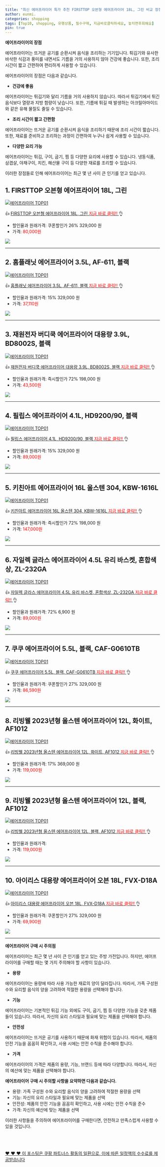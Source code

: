 ```yaml
---
title: "최신 에어프라이어 특가 추천 FIRSTTOP 오븐형 에어프라이어 18L, 그린 비교 장점"
author: eunmi.
categories: shopping
tags: [Top10, shopping, 유행상품, 필수구매, 지금바로클릭하세요, 놓치면후회해요]
pin: true
---
```

**에어프라이어의 장점**

에어프라이어는 뜨거운 공기를 순환시켜 음식을 조리하는 기기입니다. 튀김기와 유사한 바삭한 식감과 풍미를 내면서도 기름을 거의 사용하지 않아 건강에 좋습니다. 또한, 조리 시간이 짧고 간편하여 편리하게 사용할 수 있습니다.

에어프라이어의 장점은 다음과 같습니다.

* **건강에 좋음**

에어프라이어는 튀김기와 달리 기름을 거의 사용하지 않습니다. 따라서 튀김기에서 튀긴 음식보다 열량과 지방 함량이 낮습니다. 또한, 기름에 튀길 때 발생하는 아크릴아마이드와 같은 유해 물질도 줄일 수 있습니다.

* **조리 시간이 짧고 간편함**

에어프라이어는 뜨거운 공기를 순환시켜 음식을 조리하기 때문에 조리 시간이 짧습니다. 또한, 재료를 준비하고 조리하는 과정이 간편하여 누구나 쉽게 사용할 수 있습니다.

* **다양한 요리 가능**

에어프라이어는 튀김, 구이, 굽기, 찜 등 다양한 요리에 사용할 수 있습니다. 냉동식품, 삼겹살, 야채구이, 치킨, 해산물 구이 등 다양한 재료를 조리할 수 있습니다.

이러한 장점들로 인해 에어프라이어는 최근 몇 년 사이 큰 인기를 얻고 있습니다.

   

## 1. FIRSTTOP 오븐형 에어프라이어 18L, 그린

[![에어프라이어 TOP01](https://thumbnail9.coupangcdn.com/thumbnails/remote/230x230ex/image/vendor_inventory/b94b/35d24435804bd0172798e3195d845f2fa5cc623baba7edf666b58cd647df.jpg)](https://link.coupang.com/re/AFFSDP?lptag=AF3617701&subid=GithubCoopas&pageKey=6937164477&traceid=V0-153&itemId=16808855238&vendorItemId=83989152854)


👍 [FIRSTTOP 오븐형 에어프라이어 18L, 그린 <font color=red> 지금 바로 클릭!! </font> ](https://link.coupang.com/re/AFFSDP?lptag=AF3617701&subid=GithubCoopas&pageKey=6937164477&traceid=V0-153&itemId=16808855238&vendorItemId=83989152854) 👌 


- 할인율과 원래가격: 쿠폰할인가 26%  329,000   원
- 가격: <span style='color:red'>80,000원</span>

[![](/discount_price.png)](https://link.coupang.com/re/AFFSDP?lptag=AF3617701&subid=GithubCoopas&pageKey=6937164477&traceid=V0-153&itemId=16808855238&vendorItemId=83989152854)

---


   

## 2. 홈플래닛 에어프라이어 3.5L, AF-611, 블랙

[![에어프라이어 TOP01](https://thumbnail10.coupangcdn.com/thumbnails/remote/230x230ex/image/retail/images/217998999266375-b4f8a4b3-ffe4-40aa-9c8f-57c413740966.jpg)](https://link.coupang.com/re/AFFSDP?lptag=AF3617701&subid=GithubCoopas&pageKey=1459597335&traceid=V0-153&itemId=2511514635&vendorItemId=70504555828)


👍 [홈플래닛 에어프라이어 3.5L, AF-611, 블랙 <font color=red> 지금 바로 클릭!! </font> ](https://link.coupang.com/re/AFFSDP?lptag=AF3617701&subid=GithubCoopas&pageKey=1459597335&traceid=V0-153&itemId=2511514635&vendorItemId=70504555828) 👌 


- 할인율과 원래가격: 15%  329,000   원
- 가격: <span style='color:red'>37,110원</span>

[![](/discount_price.png)](https://link.coupang.com/re/AFFSDP?lptag=AF3617701&subid=GithubCoopas&pageKey=1459597335&traceid=V0-153&itemId=2511514635&vendorItemId=70504555828)

---


   

## 3. 재원전자 버디쿡 에어프라이어 대용량 3.9L, BD8002S, 블랙

[![에어프라이어 TOP01](https://thumbnail10.coupangcdn.com/thumbnails/remote/230x230ex/image/retail/images/1074344650106330-6acf738b-859e-4fa8-824f-162fe0736885.jpg)](https://link.coupang.com/re/AFFSDP?lptag=AF3617701&subid=GithubCoopas&pageKey=1387602348&traceid=V0-153&itemId=2423157476&vendorItemId=70417265843)


👍 [재원전자 버디쿡 에어프라이어 대용량 3.9L, BD8002S, 블랙 <font color=red> 지금 바로 클릭!! </font> ](https://link.coupang.com/re/AFFSDP?lptag=AF3617701&subid=GithubCoopas&pageKey=1387602348&traceid=V0-153&itemId=2423157476&vendorItemId=70417265843) 👌 


- 할인율과 원래가격: 즉시할인가 72%  198,000   원
- 가격: <span style='color:red'>43,500원</span>

[![](/discount_price.png)](https://link.coupang.com/re/AFFSDP?lptag=AF3617701&subid=GithubCoopas&pageKey=1387602348&traceid=V0-153&itemId=2423157476&vendorItemId=70417265843)

---


   

## 4. 필립스 에어프라이어 4.1L, HD9200/90, 블랙

[![에어프라이어 TOP01](https://thumbnail8.coupangcdn.com/thumbnails/remote/230x230ex/image/retail/images/4348787208012033-0775e85b-b909-4cc2-b5de-907e6daf038e.jpg)](https://link.coupang.com/re/AFFSDP?lptag=AF3617701&subid=GithubCoopas&pageKey=2304880139&traceid=V0-153&itemId=3972658896&vendorItemId=71957007691)


👍 [필립스 에어프라이어 4.1L, HD9200/90, 블랙 <font color=red> 지금 바로 클릭!! </font> ](https://link.coupang.com/re/AFFSDP?lptag=AF3617701&subid=GithubCoopas&pageKey=2304880139&traceid=V0-153&itemId=3972658896&vendorItemId=71957007691) 👌 


- 할인율과 원래가격: 15%  329,000   원
- 가격: <span style='color:red'>89,000원</span>

[![](/discount_price.png)](https://link.coupang.com/re/AFFSDP?lptag=AF3617701&subid=GithubCoopas&pageKey=2304880139&traceid=V0-153&itemId=3972658896&vendorItemId=71957007691)

---


   

## 5. 키친아트 에어프라이어 16L 올스텐 304, KBW-1616L

[![에어프라이어 TOP01](https://thumbnail10.coupangcdn.com/thumbnails/remote/230x230ex/image/retail/images/3497552980604203-67a16d81-4be4-477c-acd7-49b3c56b8a72.jpg)](https://link.coupang.com/re/AFFSDP?lptag=AF3617701&subid=GithubCoopas&pageKey=4873793178&traceid=V0-153&itemId=6337619497&vendorItemId=73632991093)


👍 [키친아트 에어프라이어 16L 올스텐 304, KBW-1616L <font color=red> 지금 바로 클릭!! </font> ](https://link.coupang.com/re/AFFSDP?lptag=AF3617701&subid=GithubCoopas&pageKey=4873793178&traceid=V0-153&itemId=6337619497&vendorItemId=73632991093) 👌 


- 할인율과 원래가격: 즉시할인가 72%  198,000   원
- 가격: <span style='color:red'>147,000원</span>

[![](/discount_price.png)](https://link.coupang.com/re/AFFSDP?lptag=AF3617701&subid=GithubCoopas&pageKey=4873793178&traceid=V0-153&itemId=6337619497&vendorItemId=73632991093)

---


   

## 6. 자일렉 글라스 에어프라이어 4.5L 유리 바스켓, 혼합색상, ZL-232GA

[![에어프라이어 TOP01](https://thumbnail7.coupangcdn.com/thumbnails/remote/230x230ex/image/vendor_inventory/27ed/44bb61143dd75cff2ebf01d211742544a0897472fc4930da20f19cca76a6.jpg)](https://link.coupang.com/re/AFFSDP?lptag=AF3617701&subid=GithubCoopas&pageKey=7449984945&traceid=V0-153&itemId=19392535844&vendorItemId=86504780179)


👍 [자일렉 글라스 에어프라이어 4.5L 유리 바스켓, 혼합색상, ZL-232GA <font color=red> 지금 바로 클릭!! </font> ](https://link.coupang.com/re/AFFSDP?lptag=AF3617701&subid=GithubCoopas&pageKey=7449984945&traceid=V0-153&itemId=19392535844&vendorItemId=86504780179) 👌 


- 할인율과 원래가격: 72%  6,900   원
- 가격: <span style='color:red'>89,000원</span>

[![](/discount_price.png)](https://link.coupang.com/re/AFFSDP?lptag=AF3617701&subid=GithubCoopas&pageKey=7449984945&traceid=V0-153&itemId=19392535844&vendorItemId=86504780179)

---


   

## 7. 쿠쿠 에어프라이어 5.5L, 블랙, CAF-G0610TB

[![에어프라이어 TOP01](https://thumbnail6.coupangcdn.com/thumbnails/remote/230x230ex/image/vendor_inventory/5b3b/21cf5eea645856a95fb41c736e1a91f877f452561a2f3f62ce5a69a70c40.jpg)](https://link.coupang.com/re/AFFSDP?lptag=AF3617701&subid=GithubCoopas&pageKey=5562885266&traceid=V0-153&itemId=8830028095&vendorItemId=87594662625)


👍 [쿠쿠 에어프라이어 5.5L, 블랙, CAF-G0610TB <font color=red> 지금 바로 클릭!! </font> ](https://link.coupang.com/re/AFFSDP?lptag=AF3617701&subid=GithubCoopas&pageKey=5562885266&traceid=V0-153&itemId=8830028095&vendorItemId=87594662625) 👌 


- 할인율과 원래가격: 쿠폰할인가 27%  329,000   원
- 가격: <span style='color:red'>86,590원</span>

[![](/discount_price.png)](https://link.coupang.com/re/AFFSDP?lptag=AF3617701&subid=GithubCoopas&pageKey=5562885266&traceid=V0-153&itemId=8830028095&vendorItemId=87594662625)

---


   

## 8. 리빙웰 2023년형 올스텐 에어프라이어 12L, 화이트, AF1012

[![에어프라이어 TOP01](https://thumbnail8.coupangcdn.com/thumbnails/remote/230x230ex/image/vendor_inventory/8736/a13abfed7abc766e8f73cd5f934435ca1659b0f8580e62626ebe18fa1db2.jpg)](https://link.coupang.com/re/AFFSDP?lptag=AF3617701&subid=GithubCoopas&pageKey=7124168526&traceid=V0-153&itemId=17844888757&vendorItemId=71532495840)


👍 [리빙웰 2023년형 올스텐 에어프라이어 12L, 화이트, AF1012 <font color=red> 지금 바로 클릭!! </font> ](https://link.coupang.com/re/AFFSDP?lptag=AF3617701&subid=GithubCoopas&pageKey=7124168526&traceid=V0-153&itemId=17844888757&vendorItemId=71532495840) 👌 


- 할인율과 원래가격: 17%  369,000   원
- 가격: <span style='color:red'>119,000원</span>

[![](/discount_price.png)](https://link.coupang.com/re/AFFSDP?lptag=AF3617701&subid=GithubCoopas&pageKey=7124168526&traceid=V0-153&itemId=17844888757&vendorItemId=71532495840)

---


   

## 9. 리빙웰 2023년형 올스텐 에어프라이어 12L, 블랙, AF1012

[![에어프라이어 TOP01](https://thumbnail6.coupangcdn.com/thumbnails/remote/230x230ex/image/vendor_inventory/0050/fd025540bf754c4a9fb1294d37084547c162b6d93c417eb00d012d8d226f.jpg)](https://link.coupang.com/re/AFFSDP?lptag=AF3617701&subid=GithubCoopas&pageKey=7124168526&traceid=V0-153&itemId=17844888758&vendorItemId=71532495848)


👍 [리빙웰 2023년형 올스텐 에어프라이어 12L, 블랙, AF1012 <font color=red> 지금 바로 클릭!! </font> ](https://link.coupang.com/re/AFFSDP?lptag=AF3617701&subid=GithubCoopas&pageKey=7124168526&traceid=V0-153&itemId=17844888758&vendorItemId=71532495848) 👌 


- 할인율과 원래가격: 
- 가격: <span style='color:red'>119,000원</span>

[![](/discount_price.png)](https://link.coupang.com/re/AFFSDP?lptag=AF3617701&subid=GithubCoopas&pageKey=7124168526&traceid=V0-153&itemId=17844888758&vendorItemId=71532495848)

---


   

## 10. 아이리스 대용량 에어프라이어 오븐 18L, FVX-D18A

[![에어프라이어 TOP01](https://thumbnail10.coupangcdn.com/thumbnails/remote/230x230ex/image/retail/images/1033308231171974-afdd13fa-f576-4d5f-af3d-131203ff7232.png)](https://link.coupang.com/re/AFFSDP?lptag=AF3617701&subid=GithubCoopas&pageKey=4899751082&traceid=V0-153&itemId=6391333465&vendorItemId=73686304799)


👍 [아이리스 대용량 에어프라이어 오븐 18L, FVX-D18A <font color=red> 지금 바로 클릭!! </font> ](https://link.coupang.com/re/AFFSDP?lptag=AF3617701&subid=GithubCoopas&pageKey=4899751082&traceid=V0-153&itemId=6391333465&vendorItemId=73686304799) 👌 


- 할인율과 원래가격: 쿠폰할인가 27%  329,000   원
- 가격: <span style='color:red'>69,900원</span>

[![](/discount_price.png)](https://link.coupang.com/re/AFFSDP?lptag=AF3617701&subid=GithubCoopas&pageKey=4899751082&traceid=V0-153&itemId=6391333465&vendorItemId=73686304799)

---
**에어프라이어 구매 시 주의점**

에어프라이어는 최근 몇 년 사이 큰 인기를 얻고 있는 주방 가전입니다. 하지만, 에어프라이어를 구매할 때는 몇 가지 주의해야 할 사항이 있습니다.

* **용량**

에어프라이어는 용량에 따라 사용 가능한 재료의 양이 달라집니다. 따라서, 가족 구성원 수와 요리할 음식의 양을 고려하여 적절한 용량을 선택해야 합니다.

* **기능**

에어프라이어는 기본적인 튀김 기능 외에도 구이, 굽기, 찜 등 다양한 기능을 갖춘 제품들이 있습니다. 따라서, 자신의 요리 스타일과 필요에 맞는 제품을 선택해야 합니다.

* **안전성**

에어프라이어는 뜨거운 공기를 사용하기 때문에 화재 위험이 있습니다. 따라서, 제품의 안전 기능을 꼼꼼히 확인하고, 사용 시에는 안전 수칙을 준수해야 합니다.

* **가격**

에어프라이어의 가격은 제품의 용량, 기능, 브랜드 등에 따라 다양합니다. 따라서, 자신의 예산에 맞는 제품을 선택해야 합니다.

**에어프라이어 구매 시 주의할 사항을 요약하면 다음과 같습니다.**

* 용량: 가족 구성원 수와 요리할 음식의 양을 고려하여 적절한 용량을 선택
* 기능: 자신의 요리 스타일과 필요에 맞는 제품을 선택
* 안전성: 제품의 안전 기능을 꼼꼼히 확인하고, 사용 시에는 안전 수칙을 준수
* 가격: 자신의 예산에 맞는 제품을 선택

이러한 사항들을 주의하여 에어프라이어를 구매한다면, 안전하고 만족스럽게 사용할 수 있을 것입니다.<br><br><br><br><br> [ ❤ ❤ ❤ 이 포스팅은 쿠팡 파트너스 활동의 일환으로, 이에 따른 일정액의 수수료를 제공받습니다](https://link.coupang.com/a/bcEFyh)
